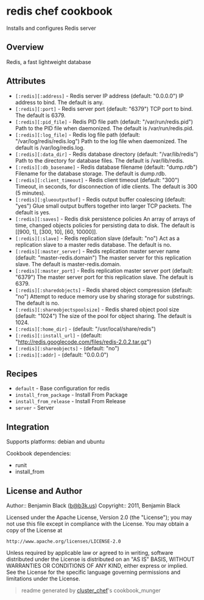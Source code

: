 # redis chef cookbook

Installs and configures Redis server

## Overview

Redis, a fast lightweight database

## Attributes

* `[:redis][:address]`                - Redis server IP address (default: "0.0.0.0")
  IP address to bind.  The default is any.
* `[:redis][:port]`                   - Redis server port (default: "6379")
  TCP port to bind.  The default is 6379.
* `[:redis][:pid_file]`               - Redis PID file path (default: "/var/run/redis.pid")
  Path to the PID file when daemonized.  The default is /var/run/redis.pid.
* `[:redis][:log_file]`               - Redis log file path (default: "/var/log/redis/redis.log")
  Path to the log file when daemonized.  The default is /var/log/redis.log.
* `[:redis][:data_dir]`               - Redis database directory (default: "/var/lib/redis")
  Path to the directory for database files.  The default is /var/lib/redis.
* `[:redis][:db_basename]`                 - Redis database filename (default: "dump.rdb")
  Filename for the database storage.  The default is dump.rdb.
* `[:redis][:client_timeout]`         - Redis client timeout (default: "300")
  Timeout, in seconds, for disconnection of idle clients.  The default is 300 (5 minutes).
* `[:redis][:glueoutputbuf]`          - Redis output buffer coalescing (default: "yes")
  Glue small output buffers together into larger TCP packets.  The default is yes.
* `[:redis][:saves]`                  - Redis disk persistence policies
  An array of arrays of time, changed objects policies for persisting data to disk.  The default is [[900, 1], [300, 10], [60, 10000]].
* `[:redis][:slave]`                  - Redis replication slave (default: "no")
  Act as a replication slave to a master redis database.  The default is no.
* `[:redis][:master_server]`          - Redis replication master server name (default: "master-redis.domain")
  The master server for this replication slave.  The default is master-redis.domain.
* `[:redis][:master_port]`            - Redis replication master server port (default: "6379")
  The master server port for this replication slave.  The default is 6379.
* `[:redis][:sharedobjects]`          - Redis shared object compression (default: "no")
  Attempt to reduce memory use by sharing storage for substrings.  The default is no.
* `[:redis][:shareobjectspoolsize]`   - Redis shared object pool size (default: "1024")
  The size of the pool for object sharing.  The default is 1024.
* `[:redis][:home_dir]`               -  (default: "/usr/local/share/redis")
* `[:redis][:install_url]`            -  (default: "http://redis.googlecode.com/files/redis-2.0.2.tar.gz")
* `[:redis][:shareobjects]`           -  (default: "no")
* `[:redis][:addr]`                   -  (default: "0.0.0.0")

## Recipes 

* `default`                  - Base configuration for redis
* `install_from_package`     - Install From Package
* `install_from_release`     - Install From Release
* `server`                   - Server


## Integration

Supports platforms: debian and ubuntu

Cookbook dependencies:
* runit
* install_from


## License and Author

Author::                Benjamin Black (<b@b3k.us>)
Copyright::             2011, Benjamin Black

Licensed under the Apache License, Version 2.0 (the "License");
you may not use this file except in compliance with the License.
You may obtain a copy of the License at

    http://www.apache.org/licenses/LICENSE-2.0

Unless required by applicable law or agreed to in writing, software
distributed under the License is distributed on an "AS IS" BASIS,
WITHOUT WARRANTIES OR CONDITIONS OF ANY KIND, either express or implied.
See the License for the specific language governing permissions and
limitations under the License.

> readme generated by [cluster_chef](http://github.com/infochimps/cluster_chef)'s cookbook_munger
